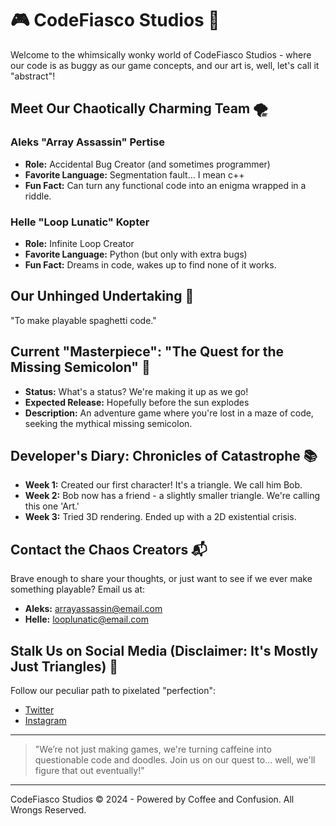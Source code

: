 
# 🎮 CodeFiasco Studios 🤪

Welcome to the whimsically wonky world of CodeFiasco Studios - where our code is as buggy as our game concepts, and our art is, well, let's call it "abstract"! 

## Meet Our Chaotically Charming Team 🌪️

### **Aleks "Array Assassin" Pertise**
- **Role:** Accidental Bug Creator (and sometimes programmer)
- **Favorite Language:** Segmentation fault... I mean c++
- **Fun Fact:** Can turn any functional code into an enigma wrapped in a riddle.

### **Helle "Loop Lunatic" Kopter**
- **Role:** Infinite Loop Creator
- **Favorite Language:** Python (but only with extra bugs)
- **Fun Fact:** Dreams in code, wakes up to find none of it works.

## Our Unhinged Undertaking 🌌
"To make playable spaghetti code."

## Current "Masterpiece": "The Quest for the Missing Semicolon" 🐛
- **Status:** What's a status? We're making it up as we go!
- **Expected Release:** Hopefully before the sun explodes
- **Description:** An adventure game where you're lost in a maze of code, seeking the mythical missing semicolon.

## Developer's Diary: Chronicles of Catastrophe 📚
- **Week 1:** Created our first character! It's a triangle. We call him Bob.
- **Week 2:** Bob now has a friend - a slightly smaller triangle. We're calling this one 'Art.'
- **Week 3:** Tried 3D rendering. Ended up with a 2D existential crisis.

## Contact the Chaos Creators 📬
Brave enough to share your thoughts, or just want to see if we ever make something playable? Email us at:
- **Aleks:** arrayassassin@email.com
- **Helle:** looplunatic@email.com

## Stalk Us on Social Media (Disclaimer: It's Mostly Just Triangles) 🔺
Follow our peculiar path to pixelated "perfection":
- [Twitter](https://twitter.com/codefiascostudios)
- [Instagram](https://instagram.com/codefiascostudios)

---

> "We’re not just making games, we're turning caffeine into questionable code and doodles. Join us on our quest to... well, we'll figure that out eventually!"

---

CodeFiasco Studios © 2024 - Powered by Coffee and Confusion. All Wrongs Reserved.
